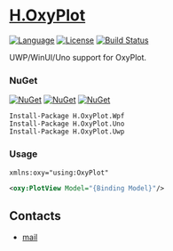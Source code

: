 # [H.OxyPlot](https://github.com/HavenDV/H.OxyPlot/) 

[![Language](https://img.shields.io/badge/language-C%23-blue.svg?style=flat-square)](https://github.com/HavenDV/H.OxyPlot/search?l=C%23&o=desc&s=&type=Code) 
[![License](https://img.shields.io/github/license/HavenDV/H.OxyPlot.svg?label=License&maxAge=86400)](LICENSE.md) 
[![Build Status](https://github.com/HavenDV/H.OxyPlot/actions/workflows/dotnet.yml/badge.svg)](https://github.com/HavenDV/H.OxyPlot/actions/workflows/dotnet.yml)

UWP/WinUI/Uno support for OxyPlot.

### NuGet

[![NuGet](https://img.shields.io/nuget/dt/H.OxyPlot.Wpf.svg?style=flat-square&label=H.OxyPlot.Wpf)](https://www.nuget.org/packages/H.OxyPlot.Wpf/)
[![NuGet](https://img.shields.io/nuget/dt/H.OxyPlot.Uno.svg?style=flat-square&label=H.OxyPlot.Uno)](https://www.nuget.org/packages/H.OxyPlot.Uno/)
[![NuGet](https://img.shields.io/nuget/dt/H.OxyPlot.Uwp.svg?style=flat-square&label=H.OxyPlot.Uwp)](https://www.nuget.org/packages/H.OxyPlot.Uwp/)

```
Install-Package H.OxyPlot.Wpf
Install-Package H.OxyPlot.Uno
Install-Package H.OxyPlot.Uwp
```

### Usage

```
xmlns:oxy="using:OxyPlot"
```
```xml
<oxy:PlotView Model="{Binding Model}"/>
```

## Contacts
* [mail](mailto:havendv@gmail.com)